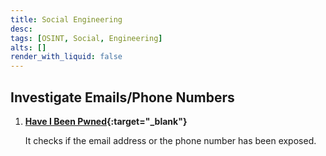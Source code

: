 ```yaml
---
title: Social Engineering
desc:
tags: [OSINT, Social, Engineering]
alts: []
render_with_liquid: false
---
```


## Investigate Emails/Phone Numbers

1. **[Have I Been Pwned](https://haveibeenpwned.com/){:target="_blank"}**

    It checks if the email address or the phone number has been exposed.